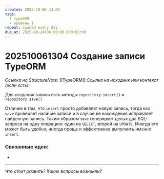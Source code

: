 ```yaml
---
created: 2025-10-06 13:04
tags:
  - typeORM
  - уровень_1
repeat: spaced every day
due_at: 2025-10-24T06:00:00.000+03:00
---
```

# 202510061304 Создание записи TypeORM

*Ссылка на StructureNote:* [[TypeORM]]
*Ссылка на исходник или контекст (если есть):*

Для создания записи есть методы `repository.insert()` и `repository.save()`

Отличие в том, что `insert` просто добавляет новую запись, тогда как `save` проверяет наличие записи и в случае её нахождения исправляет найденную запись. Таким образом `save` генерирует целых два SQL-запроса на одну операцию: один на `SELECT`, второй на `UPDATE`. Иногда это может быть удобно, иногда проще и эффективнее выполнить именно `insert`.

### Связанные идеи:

* 

---

*Что стоит развить? Какие вопросы возникли?*
